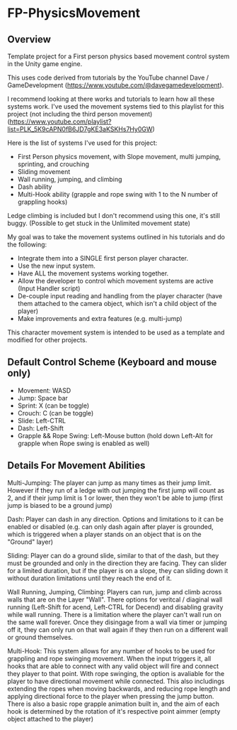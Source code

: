 # FP-PhysicsMovement

## Overview
Template project for a First person physics based movement control system in the Unity game engine.

This uses code derived from tutorials by the YouTube channel Dave / GameDevelopment (https://www.youtube.com/@davegamedevelopment). 

I recommend looking at there works and tutorials to learn how all these systems work. I've used the movement systems tied to this playlist for this project (not including the third person movement) (https://www.youtube.com/playlist?list=PLK_5K9cAPN0fB6JD7gKE3aKSKHs7Hy0GW)

Here is the list of systems I've used for this project:
- First Person physics movement, with Slope movement, multi jumping, sprinting, and crouching
- Sliding movement
- Wall running, jumping, and climbing
- Dash ability
- Multi-Hook ability (grapple and rope swing with 1 to the N number of grappling hooks)

Ledge climbing is included but I don't recommend using this one, it's still buggy. (Possible to get stuck in the Unlimited movement state)

My goal was to take the movement systems outlined in his tutorials and do the following: 
- Integrate them into a SINGLE first person player character.
- Use the new input system.
- Have ALL the movement systems working together.
- Allow the developer to control which movement systems are active (Input Handler script)
- De-couple input reading and handling from the player character (have them attached to the camera object, which isn't a child object of the player)
- Make improvements and extra features (e.g. multi-jump)

This character movement system is intended to be used as a template and modified for other projects.

## Default Control Scheme (Keyboard and mouse only)

- Movement: WASD
- Jump: Space bar
- Sprint: X (can be toggle)
- Crouch: C (can be toggle)
- Slide: Left-CTRL
- Dash: Left-Shift
- Grapple && Rope Swing: Left-Mouse button (hold down Left-Alt for grapple when Rope swing is enabled as well)

## Details For Movement Abilities

Multi-Jumping:
The player can jump as many times as their jump limit. However if they run of a ledge with out jumping the first jump will count as 2, and if their jump limit is 1 or lower, then they won't be able to jump (first jump is biased to be a ground jump)

Dash:
Player can dash in any direction. Options and limitations to it can be enabled or disabled (e.g. can only dash again after player is grounded, which is triggered when a player stands on an object that is on the "Ground" layer)

Sliding:
Player can do a ground slide, similar to that of the dash, but they must be grounded and only in the direction they are facing. They can slider for a limited duration, but if the player is on a slope, they can sliding down it without duration limitations until they reach the end of it.

Wall Running, Jumping, Climbing:
Players can run, jump and climb across walls that are on the Layer "Wall". There options for veritcal / diaginal wall running (Left-Shift for acend, Left-CTRL for Decend) and disabling gravity while wall running. There is a limitation where the player can't wall run on the same wall forever. Once they disingage from a wall via timer or jumping off it, they can only run on that wall again if they then run on a different wall or ground themselves.

Multi-Hook:
This system allows for any number of hooks to be used for grappling and rope swinging movement. When the input triggers it, all hooks that are able to connect with any valid object will fire and connect they player to that point. With rope swinging, the option is avaliable for the player to have directional movement while connected. This also includings extending the ropes when moving backwards, and reducing rope length and applying directional force to the player when pressing the jump button. There is also a basic rope grapple animation built in, and the aim of each hook is determined by the rotation of it's respective point aimmer (empty object attached to the player)

